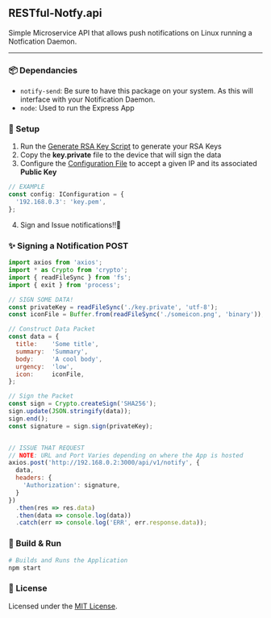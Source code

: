 ## RESTful-Notfy.api
Simple Microservice API that allows push notifications on Linux running a Notfication Daemon.

---

### 📦 Dependancies
- `notify-send`: Be sure to have this package on your system. As this will interface with your Notification Daemon.
- `node`: Used to run the Express App

### 🔧 Setup
1) Run the [Generate RSA Key Script](scripts/generateSSHKeys.sh) to generate your RSA Keys
2) Copy the **key.private** file to the device that will sign the data
3) Configure the [Configuration File](src/config.ts) to accept a given IP and its associated **Public Key**
```typescript
// EXAMPLE
const config: IConfiguration = {
  '192.168.0.3': 'key.pem',
};
```
4) Sign and Issue notifications!!🚀

### ✨ Signing a Notification POST
```javascript
import axios from 'axios';
import * as Crypto from 'crypto';
import { readFileSync } from 'fs';
import { exit } from 'process';

// SIGN SOME DATA!
const privateKey = readFileSync('./key.private', 'utf-8');
const iconFile = Buffer.from(readFileSync('./someicon.png', 'binary'));

// Construct Data Packet
const data = {
  title:    'Some title',
  summary:  'Summary',
  body:     'A cool body',
  urgency:  'low',
  icon:     iconFile,
};

// Sign the Packet
const sign = Crypto.createSign('SHA256');
sign.update(JSON.stringify(data));
sign.end();
const signature = sign.sign(privateKey);


// ISSUE THAT REQUEST
// NOTE: URL and Port Varies depending on where the App is hosted
axios.post('http://192.168.0.2:3000/api/v1/notify', { 
  data,
  headers: {
    'Authorization': signature,
  }
})
  .then(res => res.data)
  .then(data => console.log(data))
  .catch(err => console.log('ERR', err.response.data));
```


### 🚀 Build & Run
```sh
# Builds and Runs the Application
npm start
```

### 📑 License
Licensed under the [MIT License](LICENSE).